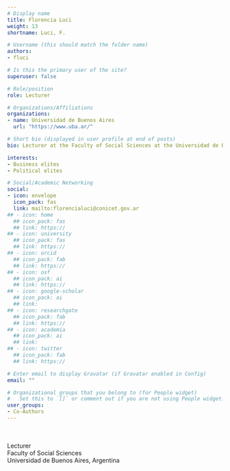 ```yaml
---
# Display name
title: Florencia Luci
weight: 13
shortname: Luci, F.

# Username (this should match the folder name)
authors:
- fluci

# Is this the primary user of the site?
superuser: false

# Role/position
role: Lecturer

# Organizations/Affiliations
organizations:
- name: Universidad de Buenos Aires
  url: "https://www.uba.ar/"

# Short bio (displayed in user profile at end of posts)
bio: Lecturer at the Faculty of Social Sciences at the Universidad de Buenos Aires, Argentina.

interests:
- Business elites
- Political elites

# Social/Academic Networking
social:
- icon: envelope
  icon_pack: fas
  link: mailto:florencialuci@conicet.gov.ar
## - icon: home
  ## icon_pack: fas
  ## link: https://
## - icon: university
  ## icon_pack: fas
  ## link: https://
## - icon: orcid
  ## icon_pack: fab
  ## link: https://
## - icon: osf
  ## icon_pack: ai
  ## link: https://
## - icon: google-scholar
  ## icon_pack: ai
  ## link:
## - icon: researchgate
  ## icon_pack: fab
  ## link: https://
## - icon: academia
  ## icon_pack: ai
  ## link:
## - icon: twitter
  ## icon_pack: fab
  ## link: https://

# Enter email to display Gravatar (if Gravatar enabled in Config)
email: ""

# Organizational groups that you belong to (for People widget)
#   Set this to `[]` or comment out if you are not using People widget.
user_groups:
- Co-Authors
---
```


\
\
Lecturer \
Faculty of Social Sciences \
Universidad de Buenos Aires, Argentina
